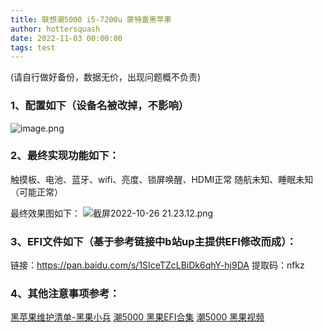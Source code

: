 ```yaml
---
title: 联想潮5000 i5-7200u 蒙特雷黑苹果
author: hottersquash
date: 2022-11-03 00:00:00
tags: test
---
```

(请自行做好备份，数据无价，出现问题概不负责)

### 1、配置如下（设备名被改掉，不影响）
![image.png](https://upload-images.jianshu.io/upload_images/26760127-95b9e60262eb44d5.png?imageMogr2/auto-orient/strip%7CimageView2/2/w/1240)

### 2、最终实现功能如下：
触摸板、电池、蓝牙、wifi、亮度、锁屏唤醒、HDMI正常
随航未知、睡眠未知（可能正常）

最终效果图如下：
![截屏2022-10-26 21.23.12.png](https://upload-images.jianshu.io/upload_images/26760127-f3c5bd840b1a1adf.png?imageMogr2/auto-orient/strip%7CimageView2/2/w/1240)


### 3、EFI文件如下（基于参考链接中b站up主提供EFI修改而成）：
链接：https://pan.baidu.com/s/1SIceTZcLBiDk6qhY-hj9DA 
提取码：nfkz 

### 4、其他注意事项参考：
[黑苹果维护清单-黑果小兵](https://github.com/daliansky/Hackintosh)
[潮5000 黑果EFI合集](https://github.com/masonsxu/Hackintosh-Lenovo-Chao5000)
[潮5000 黑果视频](https://www.bilibili.com/video/BV17T4y1a7bj/?spm_id_from=333.337.search-card.all.click&vd_source=5da15ef1f3235e981525031bc64faf7d)